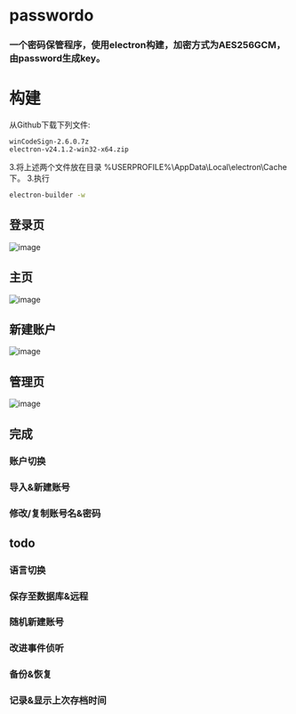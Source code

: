 # passwordo
### 一个密码保管程序，使用electron构建，加密方式为AES256GCM，由password生成key。

# 构建
从Github下载下列文件:
```
winCodeSign-2.6.0.7z
electron-v24.1.2-win32-x64.zip
```
3.将上述两个文件放在目录 %USERPROFILE%\AppData\Local\electron\Cache 下。
3.执行
```bash
electron-builder -w
```
## 登录页
![image](https://user-images.githubusercontent.com/103351906/232045402-3381a78c-21b1-4a64-8b45-d7697232c7ff.png)

## 主页
![image](https://user-images.githubusercontent.com/103351906/232045567-0acc4251-af44-4945-a395-79215ba038b5.png)

## 新建账户

![image](https://user-images.githubusercontent.com/103351906/232045747-e53e6844-9673-412b-9db4-45904d2c2c3e.png)

## 管理页
![image](https://user-images.githubusercontent.com/103351906/232045979-88e5d19e-8aa7-45b5-a611-d9ac9dc3bce7.png)

## 完成

### 账户切换 
### 导入&新建账号
### 修改/复制账号名&密码

## todo 
### 语言切换
### 保存至数据库&远程
### 随机新建账号
### 改进事件侦听
### 备份&恢复
### 记录&显示上次存档时间
